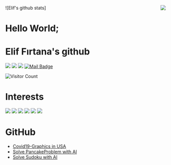![Elif's github stats]<img align='right' src="https://github-readme-stats.vercel.app/api?username=firtanaelif&show_icons=true&theme=radical">


# Hello World;
# Elif Fırtana's github

[![](https://img.shields.io/badge/twitter-%231DA1F2.svg?&style=for-the-badge&logo=twitter&logoColor=white)](https://twitter.com/firtanaelif)
[![](https://img.shields.io/badge/linkedin-%230077B5.svg?&style=for-the-badge&logo=linkedin&logoColor=white)](https://www.linkedin.com/in/firtanaelif/)
[![](https://img.shields.io/badge/instagram-%23E4405F.svg?&style=for-the-badge&logo=instagram&logoColor=white)](https://instagram.com/firtanaelif)
[![Mail Badge](https://img.shields.io/badge/firtana.elif@gmail.com-c14438?style=for-the-badge&logo=Gmail&logoColor=white&link=mailto:firtana.elif@gmail.com)](mailto:firtana.elif@gmail.com)

![Visitor Count](https://profile-counter.glitch.me/firtanaelif/count.svg)

# Interests
[![](https://img.shields.io/badge/python-c2000?style=for-the-badge&logo=python)]()
[![](https://img.shields.io/badge/pandas-c2000?style=for-the-badge&logo=pandas)]()
[![](https://img.shields.io/badge/javascript-c2000?style=for-the-badge&logo=javascript)]()
[![](https://img.shields.io/badge/react-c2000?style=for-the-badge&logo=react)]()
[![](https://img.shields.io/badge/node.js-c2000?style=for-the-badge&logo=node.js)]()
[![](https://img.shields.io/badge/symfony-c2000?style=for-the-badge&logo=symfony)]()

# GitHub
* [Covid19-Graphics in USA](https://github.com/firtanaelif/Covid19-Graphics)
* [Solve PancakeProblem with AI](https://github.com/firtanaelif/PancakeProblem)
* [Solve Sudoku with AI](https://github.com/firtanaelif/Sudoku)

